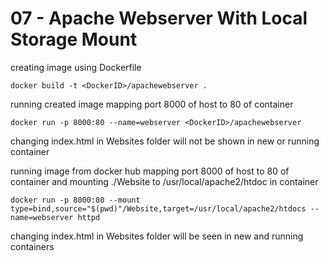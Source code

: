# 07 - Apache Webserver With Local Storage Mount

creating image using Dockerfile
```
docker build -t <DockerID>/apachewebserver .
```


running created image mapping port 8000 of host to 80 of container
```
docker run -p 8000:80 --name=webserver <DockerID>/apachewebserver
```
changing index.html in Websites folder will not be shown in new or running container




running image from docker hub mapping port 8000 of host to 80 of container and mounting ./Website to /usr/local/apache2/htdoc in container
```
docker run -p 8000:80 --mount type=bind,source="$(pwd)"/Website,target=/usr/local/apache2/htdocs --name=webserver httpd
```
changing index.html in Websites folder will be seen in new and running containers